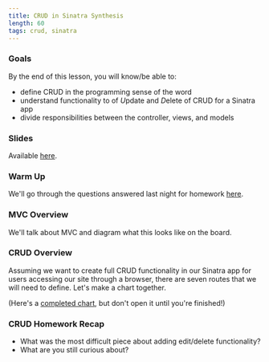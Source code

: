 ```yaml
---
title: CRUD in Sinatra Synthesis
length: 60
tags: crud, sinatra
---
```


### Goals

By the end of this lesson, you will know/be able to:

* define CRUD in the programming sense of the word
* understand functionality to of *U*pdate and *D*elete of CRUD for a Sinatra app
* divide responsibilities between the controller, views, and models

### Slides

Available [here](../slides/crud_in_sinatra).

### Warm Up

We'll go through the questions answered last night for homework [here](https://gist.github.com/case-eee/1f066fa3be100f8f18f4d31f521a3da4).

### MVC Overview

We'll talk about MVC and diagram what this looks like on the board.

### CRUD Overview

Assuming we want to create full CRUD functionality in our Sinatra app for users accessing our site through a browser, there are seven routes that we will need to define. Let's make a chart together.

(Here's a [completed chart](https://www.dropbox.com/s/qfh9zmca7i7r3u4/CRUD%20%26%20Sinatra.jpg?dl=0), but don't open it until you're finished!)

### CRUD Homework Recap

* What was the most difficult piece about adding edit/delete functionality?
* What are you still curious about?
